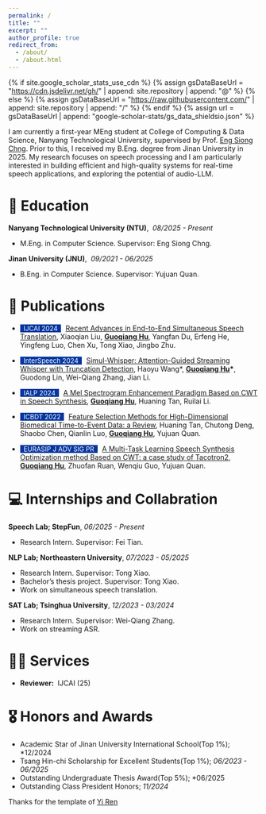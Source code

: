 ```yaml
---
permalink: /
title: ""
excerpt: ""
author_profile: true
redirect_from: 
  - /about/
  - /about.html
---
```


{% if site.google_scholar_stats_use_cdn %}
{% assign gsDataBaseUrl = "https://cdn.jsdelivr.net/gh/" | append: site.repository | append: "@" %}
{% else %}
{% assign gsDataBaseUrl = "https://raw.githubusercontent.com/" | append: site.repository | append: "/" %}
{% endif %}
{% assign url = gsDataBaseUrl | append: "google-scholar-stats/gs_data_shieldsio.json" %}

<span class='anchor' id='about-me'></span>

I am currently a first-year MEng student at College of Computing & Data Science, Nanyang Technological University, supervised by Prof. [Eng Siong Chng](https://scholar.google.com/citations?hl=en&user=FJodrCcAAAAJ). Prior to this, I received my B.Eng. degree from Jinan University in 2025. My research focuses on speech processing and I am particularly interested in building efficient and high-quality systems for real-time speech applications, and exploring the potential of audio-LLM.



# 📖 Education
**Nanyang Technological University (NTU)**,&nbsp; *08/2025 - Present*

* M.Eng. in Computer Science. Supervisor: Eng Siong Chng.

**Jinan University (JNU)**,&nbsp; *09/2021 - 06/2025*

* B.Eng. in Computer Science. Supervisor: Yujuan Quan.

# 📝 Publications 
- <span style="display:inline-block; background-color:#00369F; color:#fff; padding:0px 7px; margin-right:5px; font-size:13px;">IJCAI 2024</span> [Recent Advances in End-to-End Simultaneous Speech Translation](https://arxiv.org/pdf/2406.00497), Xiaoqian Liu, **<u>Guoqiang Hu</u>**, Yangfan Du, Erfeng He, Yingfeng Luo, Chen Xu, Tong Xiao, Jingbo Zhu.

- <span style="display:inline-block; background-color:#00369F; color:#fff; padding:0px 7px; margin-right:5px; font-size:13px;">InterSpeech 2024</span> [Simul-Whisper: Attention-Guided Streaming Whisper with Truncation Detection](https://arxiv.org/pdf/2406.10052), Haoyu Wang\*, **<u>Guoqiang Hu</u>\***, Guodong Lin, Wei-Qiang Zhang, Jian Li.
  
- <span style="display:inline-block; background-color:#00369F; color:#fff; padding:0px 7px; margin-right:5px; font-size:13px;">IALP 2024</span> [A Mel Spectrogram Enhancement Paradigm Based on CWT in Speech Synthesis](https://ieeexplore.ieee.org/abstract/document/10661192), **<u>Guoqiang Hu</u>**, Huaning Tan, Ruilai Li.

- <span style="display:inline-block; background-color:#00369F; color:#fff; padding:0px 7px; margin-right:5px; font-size:13px;">ICBDT 2022</span> [Feature Selection Methods for High-Dimensional Biomedical Time-to-Event Data: a Review](https://dl.acm.org/doi/abs/10.1145/3565291.3565309), Huaning Tan, Chutong Deng, Shaobo Chen, Qianlin Luo, **<u>Guoqiang Hu</u>**, Yujuan Quan.

- <span style="display:inline-block; background-color:#00369F; color:#fff; padding:0px 7px; margin-right:5px; font-size:13px;">EURASIP J ADV SIG PR</span> [A Multi-Task Learning Speech Synthesis Optimization method Based on CWT: a case study of Tacotron2](https://link.springer.com/article/10.1186/s13634-023-01096-x), **<u>Guoqiang Hu</u>**, Zhuofan Ruan, Wenqiu Guo, Yujuan Quan.

  
# 💻 Internships and Collabration

**Speech Lab; StepFun**, *06/2025 - Present*
* Research Intern. Supervisor: Fei Tian.
  
**NLP Lab; Northeastern University**, *07/2023 - 05/2025*
* Research Intern. Supervisor: Tong Xiao.
* Bachelor’s thesis project. Supervisor: Tong Xiao.
* Work on simultaneous speech translation.

**SAT Lab; Tsinghua University**, *12/2023 - 03/2024*
* Research Intern. Supervisor: Wei-Qiang Zhang.
* Work on streaming ASR.

# 🧑‍🔬 Services
- **Reviewer:**&nbsp; IJCAI (25)

# 🎖 Honors and Awards

- Academic Star of Jinan University International School(Top 1%); *12/2024
- Tsang Hin-chi Scholarship for Excellent Students(Top 1%); *06/2023 - 06/2025*
- Outstanding Undergraduate Thesis Award(Top 5%); *06/2025
- Outstanding Class President Honors; *11/2024*




Thanks for the template of <a href="https://github.com/RayeRen/acad-homepage.github.io">Yi Ren</a>

<script type="text/javascript" id="clstr_globe" src="//clustrmaps.com/globe.js?d=cDVi8K_5uxZb7qOQoecqDEUueljn-YXXEm5tPqAd0v0"></script>
